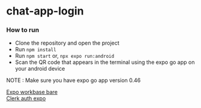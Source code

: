 # chat-app-login

### How to run 
* Clone the repository and open the project
* Run ``npm install``
* Run ``npm start`` or, ``npx expo run:android``
* Scan the QR code that appears in the terminal using the expo go app on your android device

NOTE : Make sure you have expo go app version 0.46

[Expo workbase bare](https://docs.expo.dev/bare/overview/) <br>
[Clerk auth expo](https://clerk.com/docs/quickstarts/expo)
